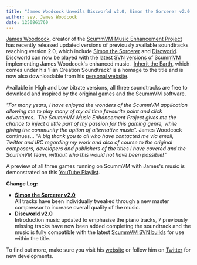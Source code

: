 ```yaml
---
title: "James Woodcock Unveils Discworld v2.0, Simon the Sorcerer v2.0 and Inherit the Earth v1.0 Soundtracks for ScummVM"
author: sev, James Woodcock
date: 1250861760
---
```


[James Woodcock](http://www.jameswoodcock.co.uk), creator of the [ScummVM Music Enhancement Project](http://www.jameswoodcock.co.uk/?page_id=54) has recently released updated versions of previously available soundtracks reaching version 2.0, which include [Simon the Sorcerer](http://www.jameswoodcock.co.uk/?page_id=954) and [Discworld](http://www.jameswoodcock.co.uk/?p=1958).  Discworld can now be played with the latest [SVN versions of ScummVM](/downloads/#daily) implementing James Woodcock's enhanced music.  [Inherit the Earth](http://www.jameswoodcock.co.uk/?p=1935), which comes under his 'Fan Creation Soundtrack' is a homage to the title and is now also downloadable from his [personal website](http://www.jameswoodcock.co.uk/).

Available in High and Low bitrate versions, all three soundtracks are free to download and inspired by the original games and the ScummVM software.

*"For many years, I have enjoyed the wonders of the ScummVM application allowing me to play many of my all time favourite point and click adventures.  The ScummVM Music Enhancement Project gives me the chance to inject a little part of my passion for this gaming genre, while giving the community the option of alternative music".* James Woodcock continues... *"A big thank you to all who have contacted me via email, Twitter and IRC regarding my work and also of course to the original composers, developers and publishers of the titles I have covered and the ScummVM team, without who this would not have been possible!"*

A preview of all three games running on ScummVM with James's music is demonstrated on this [YouTube Playlist](http://www.youtube.com/watch?v=ZsJ0iutFCvA&feature=PlayList&p=9FC5944435EF39C2&index=0&playnext=1).

**Change Log:**

*   **[Simon the Sorcerer v2.0](http://www.jameswoodcock.co.uk/?page_id=954)**  
    All tracks have been individually tweaked through a new master compressor to increase overall quality of the music.
*   **[Discworld v2.0](http://www.jameswoodcock.co.uk/?p=1958)**  
    Introduction music updated to emphasise the piano tracks, 7 previously missing tracks have now been added completing the soundtrack and the music is fully compatible with the latest [ScummVM SVN builds](/downloads/#daily) for use within the title.

To find out more, make sure you visit his [website](http://www.jameswoodcock.co.uk/) or follow him on [Twitter](https://twitter.com/jameswoodcock) for new developments.
